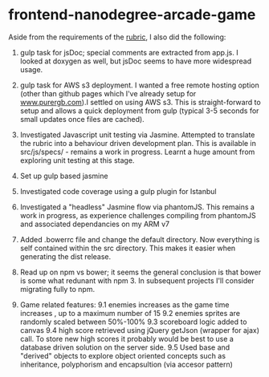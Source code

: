 frontend-nanodegree-arcade-game
===============================

Aside from the requirements of the [rubric](https://review.udacity.com/#!/projects/2696458597/rubric), I also did the following:

1. gulp task for jsDoc; special comments are extracted from app.js. I looked at doxygen as well, but jsDoc seems to have more widespread usage. 
2. gulp task for AWS s3 deployment. I wanted a free remote hosting option (other than github pages which I've already setup for www.purergb.com).I settled on using AWS s3. This is straight-forward to setup and allows a quick deployment from gulp (typical 3-5 seconds for small updates once files are cached).
3. Investigated Javascript unit testing via Jasmine. Attempted to translate the rubric into a behaviour driven development plan. This is available in src/js/specs/ - remains a work in progress. Learnt a huge amount from exploring unit testing at this stage.
4. Set up gulp based jasmine
5. Investigated code coverage using a gulp plugin for Istanbul
6. Investigated a "headless" Jasmine flow via phantomJS. This remains a work in progress, as experience challenges compiling from phantomJS and associated dependancies on my ARM v7
7. Added .bowerrc file and change the default directory. Now everything is self contained within the src directory. This makes it easier when generating the dist release.
8. Read up on npm vs bower; it seems the general conclusion is that bower is some what redunant with npm 3. In subsequent projects I'll consider migrating fully to npm. 

9. Game related features:
9.1 enemies increases as the game time increases , up to a maximum number of 15
9.2 enemies sprites are randomly scaled between 50%-100%
9.3 scoreboard logic added to canvas
9.4 high score retrieved using jQuery getJson (wrapper for ajax) call. To store new high scores it probably would be best to use a database driven solution on the server side.
9.5 Used base and "derived" objects to explore object oriented concepts such as inheritance, polyphorism and encapsultion (via accesor pattern)

